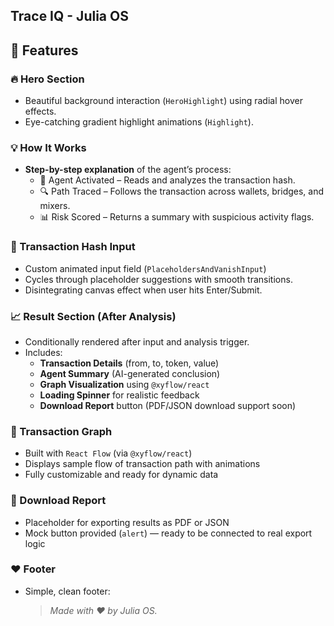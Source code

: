 ## Trace IQ - Julia OS

## 🚀 Features

### 🔥 Hero Section

- Beautiful background interaction (`HeroHighlight`) using radial hover effects.
- Eye-catching gradient highlight animations (`Highlight`).

### 💡 How It Works

- **Step-by-step explanation** of the agent’s process:
  - 🧠 Agent Activated – Reads and analyzes the transaction hash.
  - 🔍 Path Traced – Follows the transaction across wallets, bridges, and mixers.
  - 📊 Risk Scored – Returns a summary with suspicious activity flags.

### 🧾 Transaction Hash Input

- Custom animated input field (`PlaceholdersAndVanishInput`)
- Cycles through placeholder suggestions with smooth transitions.
- Disintegrating canvas effect when user hits Enter/Submit.

### 📈 Result Section (After Analysis)

- Conditionally rendered after input and analysis trigger.
- Includes:
  - **Transaction Details** (from, to, token, value)
  - **Agent Summary** (AI-generated conclusion)
  - **Graph Visualization** using `@xyflow/react`
  - **Loading Spinner** for realistic feedback
  - **Download Report** button (PDF/JSON download support soon)

### 🧠 Transaction Graph

- Built with `React Flow` (via `@xyflow/react`)
- Displays sample flow of transaction path with animations
- Fully customizable and ready for dynamic data

### 🧾 Download Report

- Placeholder for exporting results as PDF or JSON
- Mock button provided (`alert`) — ready to be connected to real export logic

### ❤️ Footer

- Simple, clean footer:
  > _Made with ❤️ by Julia OS._
